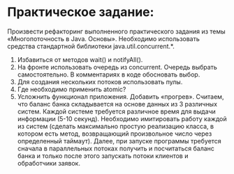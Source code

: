 # Практическое задание:
Произвести рефакторинг выполненного практического задания из темы «Многопоточность в Java. Основы». Необходимо использовать средства стандартной библиотеки java.util.concurrent.*.
1.	Избавиться от методов wait() и notifyAll().
2.	На фронте использовать очередь из concurrent. Очередь выбрать самостоятельно. В комментариях в коде обосновать выбор.
3.	Для создания нескольких потоков использовать пулы.
4.	Где необходимо применить atomic?
5.	Усложнить функционал приложения. Добавить «прогрев». Считаем, что баланс банка складывается на основе данных из 3 различных систем. Каждой системе требуется различное время для выдачи информации (5-10 секунд). Необходимо имитировать работу каждой из систем (сделать максимально простую реализацию класса, в котором есть метод, возвращающий произвольное число через определенный таймаут). Далее, при запуске программы требуется сначала в параллельных потоках получить и посчитаться баланс банка и только после этого запускать потоки клиентов и обработчики заявок.

